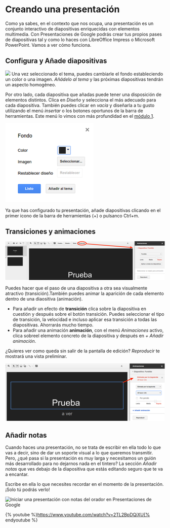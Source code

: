 # Creando una presentación

Como ya sabes, en el contexto que nos ocupa, una presentación es un conjunto interactivo de diapositivas enriquecidas con elementos multimedia. Con Presentaciones de Google podrás crear tus propios pases de diapositivas tal y como lo haces con LibreOffice Impress o Microsoft PowerPoint. Vamos a ver cómo funciona.

## Configura y Añade diapositivas

![](images/128px-Fondo,_Diseño_y_Tema_en_Presentaciones_de_Google.png) Una vez seleccionado el tema, puedes cambiarle el fondo estableciendo un color o una imagen. *Añádelo al tema* y las próximas diapositivas tendrán un aspecto homogéneo.

Por otro lado, cada diapositiva que añadas puede tener una disposición de elementos distintos. Clica en *Diseño* y selecciona el más adecuado para cada diapositiva. También puedes clicar en *vacía* y diseñarla a tu gusto utilizando el menú *insertar* o los botones oportunos de la barra de herramientas. Este menú lo vimos con más profundidad en el [módulo 1](el-menu-insertar.md).

![Establecer el fondo en Presentaciones de Google](images/Establecer_Fondo_en_Presentaciones_de_Google.png)

Ya que has configurado tu presentación, añade diapositivas clicando en el primer icono de la barra de herramientas (+) o pulsanco Ctrl+m.


## Transiciones y animaciones

![Añadir Transición en Presentaciones de Google](images/Añadir_Transición_en_Presentaciones_de_Google.png)

Puedes hacer que el paso de una diapositiva a otra sea visualmente atractivo (transición).También puedes animar la aparición de cada elemento dentro de una diaositiva (animación).

* Para añadir un efecto de **transición** clica sobre la diapositiva en cuestión y después sobre el botón transición. Puedes seleccionar el tipo de transición, la velocidad e incluso aplicar esa transición a todas las diapositivas. Ahorrarás mucho tiempo.
* Para añadir una animación **animación**, con el menú *Animaciones* activo, clica sobreel elemento concreto de la diapositiva y después en *+ Añadir animación*.

¿Quieres ver como queda sin salir de la pantalla de edición? *Reproducir* te mostrará una vista preliminar.

![Añadir Animación en Presentacionesde Google](images/Añadir_Animación_en_Presentaciones_de_Google.png)

## Añadir notas

Cuando haces una presentación, no se trata de escribir en ella todo lo que vas a decir, sino de dar un soporte visual a lo que queremos transmitir. Pero, ¿qué pasa si la presentación es muy larga y necesitamos un guión más desarrollado para no dejarnos nada en el tintero? La sección *Añadir notas* que ves debajo de la diapositiva que estás editando seguro que te va a encantar.

Escribe en ella lo que necesites recordar en el momento de la presentación. ¡Solo tú podrás verlo!

![Iniciar una presentación con notas del orador en Presentaciones de Google](images/Iniciar_una_presentación_con_notas_del_orador_en_Presentaciones_de_Google.png)

{% youtube %}https://www.youtube.com/watch?v=2TL2BpDQiXU{% endyoutube %}